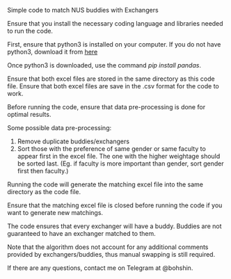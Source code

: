 Simple code to match NUS buddies with Exchangers

Ensure that you install the necessary coding language and libraries needed to run the code.

First, ensure that python3 is installed on your computer. If you do not have python3, download it from [here](https://www.python.org/downloads/)

Once python3 is downloaded, use the command _pip install pandas_.

Ensure that both excel files are stored in the same directory as this code file.
Ensure that both excel files are save in the .csv format for the code to work.

Before running the code, ensure that data pre-processing is done for optimal results.

Some possible data pre-processing:

1. Remove duplicate buddies/exchangers
2. Sort those with the preference of same gender or same faculty to appear first in the excel file. The one with the higher weightage should be sorted last.
   (Eg. if faculty is more important than gender, sort gender first then faculty.)

Running the code will generate the matching excel file into the same directory as the code file.

Ensure that the matching excel file is closed before running the code if you want to generate new matchings.

The code ensures that every exchanger will have a buddy. Buddies are not guaranteed to have an exchanger matched to them.

Note that the algorithm does not account for any additional comments provided by exchangers/buddies, thus manual swapping is still required.

If there are any questions, contact me on Telegram at @bohshin.
